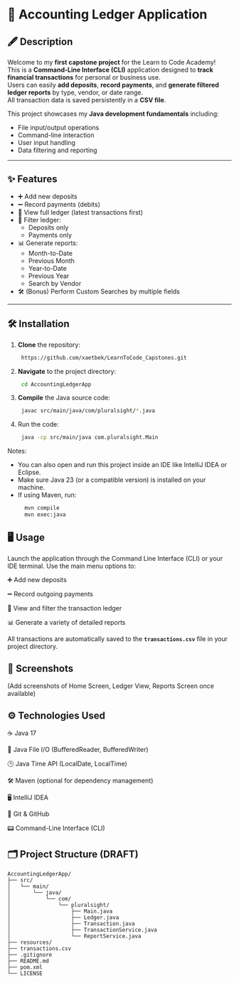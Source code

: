 # 📒 Accounting Ledger Application

## 🖋️ Description
Welcome to my **first capstone project** for the Learn to Code Academy!  
This is a **Command-Line Interface (CLI)** application designed to **track financial transactions** for personal or business use.  
Users can easily **add deposits**, **record payments**, and **generate filtered ledger reports** by type, vendor, or date range.  
All transaction data is saved persistently in a **CSV file**.

This project showcases my **Java development fundamentals** including:
- File input/output operations
- Command-line interaction
- User input handling
- Data filtering and reporting

---

## ✨ Features
- ➕ Add new deposits
- ➖ Record payments (debits)
- 📄 View full ledger (latest transactions first)
- 🔎 Filter ledger:
    - Deposits only
    - Payments only
- 📊 Generate reports:
    - Month-to-Date
    - Previous Month
    - Year-to-Date
    - Previous Year
    - Search by Vendor
- 🛠️ (Bonus) Perform Custom Searches by multiple fields

---

## 🛠️ Installation
1. **Clone** the repository:
   ```bash
    https://github.com/xaetbek/LearnToCode_Capstones.git
   ```
2. **Navigate** to the project directory:
   ```bash
    cd AccountingLedgerApp
   ```
3. **Compile** the Java source code:
   ```bash
    javac src/main/java/com/pluralsight/*.java
   ```
4. Run the code:
   ```bash
    java -cp src/main/java com.pluralsight.Main
   ```
Notes:
- You can also open and run this project inside an IDE like IntelliJ IDEA or Eclipse.
- Make sure Java 23 (or a compatible version) is installed on your machine.
- If using Maven, run:
  ``` bash
    mvn compile
    mvn exec:java
  ```
  
## 🖥️ Usage
Launch the application through the Command Line Interface (CLI) or your IDE terminal.
Use the main menu options to:

➕ Add new deposits

➖ Record outgoing payments

📄 View and filter the transaction ledger

📊 Generate a variety of detailed reports

All transactions are automatically saved to the **`transactions.csv`** file in your project directory.

## 📸 Screenshots
(Add screenshots of Home Screen, Ledger View, Reports Screen once available)

## ⚙️ Technologies Used
☕ Java 17

📂 Java File I/O (BufferedReader, BufferedWriter)

🕒 Java Time API (LocalDate, LocalTime)

🛠️ Maven (optional for dependency management)

🖥️ IntelliJ IDEA

🐙 Git & GitHub

📟 Command-Line Interface (CLI)

## 🗂️ Project Structure (DRAFT)
```plaintext
AccountingLedgerApp/
├── src/
│   └── main/
│       └── java/
│           └── com/
│               └── pluralsight/
│                   ├── Main.java
│                   ├── Ledger.java
│                   ├── Transaction.java
│                   ├── TransactionService.java
│                   └── ReportService.java
├── resources/
├── transactions.csv
├── .gitignore
├── README.md
├── pom.xml
└── LICENSE

